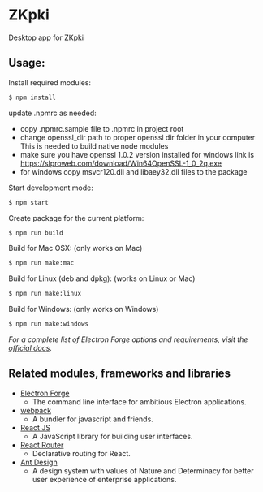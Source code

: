 # ZKpki

Desktop app for ZKpki

## Usage:
Install required modules:
```bash
$ npm install
```

update .npmrc as needed:
- copy .npmrc.sample file to .npmrc in project root
- change openssl_dir path to proper openssl dir folder in your computer
This is needed to build native node modules
- make sure you have openssl 1.0.2 version installed for windows link is https://slproweb.com/download/Win64OpenSSL-1_0_2q.exe
- for windows copy msvcr120.dll and libaey32.dll files to the package

Start development mode:
```bash
$ npm start
```

Create package for the current platform:
```bash
$ npm run build
```

Build for Mac OSX: (only works on Mac)
```bash
$ npm run make:mac
```

Build for Linux (deb and dpkg): (works on Linux or Mac)
```bash
$ npm run make:linux
```

Build for Windows: (only works on Windows)
```bash
$ npm run make:windows
```

_For a complete list of *Electron Forge* options and requirements, visit the [official docs](https://github.com/electron-userland/electron-forge#usage)._


## Related modules, frameworks and libraries

- [Electron Forge](https://electronforge.io/)
    - The command line interface for ambitious Electron applications.
- [webpack](https://webpack.js.org/)
    - A bundler for javascript and friends.
- [React JS](https://reactjs.org/)
    - A JavaScript library for building user interfaces.
- [React Router](https://reacttraining.com/react-router/)
    - Declarative routing for React.
- [Ant Design](https://ant.design/)
    - A design system with values of Nature and Determinacy for better user experience of enterprise applications.
